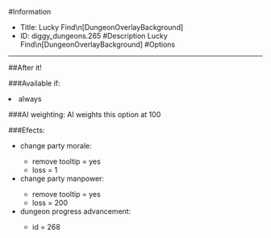 #Information
 - Title: Lucky Find\n[DungeonOverlayBackground]
 - ID: diggy_dungeons.265
#Description
Lucky Find\n[DungeonOverlayBackground]
#Options

___
##After it!

###Available if:
<li>always</li>

###AI weighting:
AI weights this option at 100


###Efects:<ul><li>change party morale:</li><ul><li>remove tooltip = yes</li><li>loss = 1</li></ul><li>change party manpower:</li><ul><li>remove tooltip = yes</li><li>loss = 200</li></ul><li>dungeon progress advancement:</li><ul><li>id = 268</li></ul></ul>
